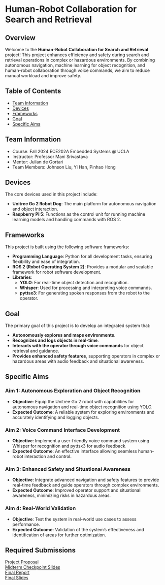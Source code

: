 # Human-Robot Collaboration for Search and Retrieval

## Overview
Welcome to the **Human-Robot Collaboration for Search and Retrieval** project! This project enhances efficiency and safety during search and retrieval operations in complex or hazardous environments. By combining autonomous navigation, machine learning for object recognition, and human-robot collaboration through voice commands, we aim to reduce manual workload and improve safety.

## Table of Contents
- [Team Information](#team-information)
- [Devices](#devices)
- [Frameworks](#frameworks)
- [Goal](#goal)
- [Specific Aims](#specific-aims)


## Team Information
- Course: Fall 2024 ECE202A Embedded Systems @ UCLA
- Instructor: Professor Mani Srivastava
- Mentor: Julian de Gortari
- Team Members: Johnson Liu, Yi Han, Pinhao Hong

## Devices
The core devices used in this project include:
- **Unitree Go 2 Robot Dog**: The main platform for autonomous navigation and object interaction.
- **Raspberry Pi 5**: Functions as the control unit for running machine learning models and handling commands with ROS 2.

## Frameworks
This project is built using the following software frameworks:
- **Programming Language**: Python for all development tasks, ensuring flexibility and ease of integration.
- **ROS 2 (Robot Operating System 2)**: Provides a modular and scalable framework for robot software development.
- **Libraries**:
  - **YOLO**: For real-time object detection and recognition.
  - **Whisper**: Used for processing and interpreting voice commands.
  - **pyttsx3**: For generating spoken responses from the robot to the operator.
 
## Goal
The primary goal of this project is to develop an integrated system that:
- **Autonomously explores and maps environments**.
- **Recognizes and logs objects in real-time**.
- **Interacts with the operator through voice commands** for object retrieval and guidance.
- **Provides enhanced safety features**, supporting operators in complex or hazardous areas with audio feedback and situational awareness.

## Specific Aims
### Aim 1: Autonomous Exploration and Object Recognition
- **Objective**: Equip the Unitree Go 2 robot with capabilities for autonomous navigation and real-time object recognition using YOLO.
- **Expected Outcome**: A reliable system for exploring environments and accurately identifying and logging objects.

### Aim 2: Voice Command Interface Development
- **Objective**: Implement a user-friendly voice command system using Whisper for recognition and pyttsx3 for audio feedback.
- **Expected Outcome**: An effective interface allowing seamless human-robot interaction and control.

### Aim 3: Enhanced Safety and Situational Awareness
- **Objective**: Integrate advanced navigation and safety features to provide real-time feedback and guide operators through complex environments.
- **Expected Outcome**: Improved operator support and situational awareness, minimizing risks in hazardous areas.

### Aim 4: Real-World Validation
- **Objective**: Test the system in real-world use cases to assess performance.
- **Expected Outcome**: Validation of the system’s effectiveness and identification of areas for further optimization.

## Required Submissions 
[Project Proposal](https://github.com/Lucian-Hong/ECEM202A_FinalProject/blob/main/docs/proposal.md) <br>
[Midterm Checkpoint Slides](https://docs.google.com/presentation/d/1Gt3JxEI7Tgr8xa24CuuhVtI2xg-8QDQdszcHvqaT014/edit?usp=sharing) <br>
[Final Report]() <br>
[Final Slides]() 
